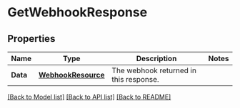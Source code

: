 # GetWebhookResponse

## Properties

Name | Type | Description | Notes
------------ | ------------- | ------------- | -------------
**Data** | [**WebhookResource**](WebhookResource.md) | The webhook returned in this response.  | 

[[Back to Model list]](../README.md#documentation-for-models) [[Back to API list]](../README.md#documentation-for-api-endpoints) [[Back to README]](../README.md)


